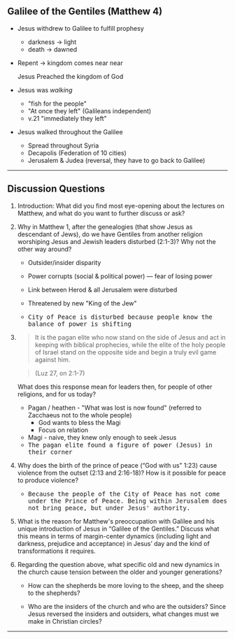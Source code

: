 ---
---

## Galilee of the Gentiles (Matthew 4)

- Jesus withdrew to Galilee to fulfill prophesy

  - darkness -> light
  - death -> dawned

- Repent -> kingdom comes near near

  Jesus Preached the kingdom of God

- Jesus was _walking_

  - "fish for the people"
  - "At once they left" (Galileans independent)
  - v.21 "immediately they left"

- Jesus walked throughout the Galilee

  - Spread throughout Syria
  - Decapolis (Federation of 10 cities)
  - Jerusalem & Judea (reversal, they have to go back to Galilee)

<hr class='section' />

## Discussion Questions

1. Introduction: What did you find most eye-opening about the lectures on Matthew, and what do you want to further discuss or ask?

2. Why in Matthew 1, after the genealogies (that show Jesus as descendant of Jews), do we have Gentiles from another religion worshiping Jesus and Jewish leaders disturbed (2:1-3)? Why not the other way around?

   - Outsider/insider disparity
   - Power corrupts (social & political power) &mdash; fear of losing power
   - Link between Herod & all Jerusalem were disturbed
   - Threatened by new "King of the Jew"

   - <samp>City of Peace is disturbed because people know the balance of power is shifting</samp>

3. > It is the pagan elite who now stand on the side of Jesus and act in keeping with biblical prophecies, while the elite of the holy people of Israel stand on the opposite side and begin a truly evil game against him.

   > (Luz 27, on 2:1-7)

   What does this response mean for leaders then, for people of other religions, and for us today?

   - Pagan / heathen - "What was lost is now found" (referred to Zacchaeus not to the whole people)
     - God wants to bless the Magi
     - Focus on relation
   - Magi - naive, they knew only enough to seek Jesus
   - <samp>The pagan elite found a figure of power (Jesus) in their corner</samp>

4. Why does the birth of the prince of peace (“God with us” 1:23) cause violence from the outset (2:13 and 2:16-18)? How is it possible for peace to produce violence?

   - <samp>Because the people of the City of Peace has not come under the Prince of Peace. Being within Jerusalem does not bring peace, but under Jesus' authority.</samp>

6. What is the reason for Matthew's preoccupation with Galilee and his unique introduction of Jesus in “Galilee of the Gentiles.” Discuss what this means in terms of margin-center dynamics (including light and darkness, prejudice and acceptance) in Jesus’ day and the kind of transformations it requires.

7. Regarding the question above, what specific old and new dynamics in the church cause tension between the older and younger generations?

   - How can the shepherds be more loving to the sheep, and the sheep to the shepherds?

   - Who are the insiders of the church and who are the outsiders? Since Jesus reversed the insiders and outsiders, what changes must we make in Christian circles?

<hr class='logo' />